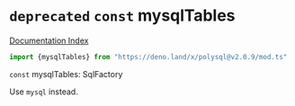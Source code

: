 # `deprecated` `const` mysqlTables

[Documentation Index](../README.md)

```ts
import {mysqlTables} from "https://deno.land/x/polysql@v2.0.9/mod.ts"
```

`const` mysqlTables: SqlFactory

Use `mysql` instead.

